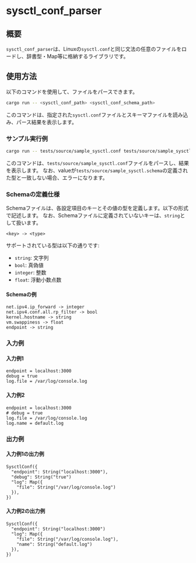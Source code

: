 # sysctl_conf_parser

## 概要
`sysctl_conf_parser`は、Linuxの`sysctl.conf`と同じ文法の任意のファイルをロードし、辞書型・Map等に格納するライブラリです。

## 使用方法

以下のコマンドを使用して、ファイルをパースできます。

```sh
cargo run -- <sysctl_conf_path> <sysctl_conf_schema_path>
```

このコマンドは、指定された`sysctl.conf`ファイルとスキーマファイルを読み込み、パース結果を表示します。

### サンプル実行例
```sh
cargo run -- tests/source/sample_sysctl.conf tests/source/sample_sysctl.schema
```

このコマンドは、`tests/source/sample_sysctl.conf`ファイルをパースし、結果を表示します。
なお、valueが`tests/source/sample_sysctl.schema`の定義された型と一致しない場合、エラーになります。

### Schemaの定義仕様

Schemaファイルは、各設定項目のキーとその値の型を定義します。以下の形式で記述します。
なお、Schemaファイルに定義されていないキーは、`string`として扱います。

```
<key> -> <type>
```

サポートされている型は以下の通りです:
- `string`: 文字列
- `bool`: 真偽値
- `integer`: 整数
- `float`: 浮動小数点数

#### Schemaの例
```
net.ipv4.ip_forward -> integer
net.ipv4.conf.all.rp_filter -> bool
kernel.hostname -> string
vm.swappiness -> float
endpoint -> string
```

### 入力例

#### 入力例1
```
endpoint = localhost:3000
debug = true
log.file = /var/log/console.log
```

#### 入力例2
```
endpoint = localhost:3000
# debug = true
log.file = /var/log/console.log
log.name = default.log
```

### 出力例

#### 入力例1の出力例
```
SysctlConf({
  "endpoint": String("localhost:3000"),
  "debug": String("true")
  "log": Map({
    "file": String("/var/log/console.log")
  }),
})
```

#### 入力例2の出力例
```
SysctlConf({
  "endpoint": String("localhost:3000")
  "log": Map({
    "file": String("/var/log/console.log"),
    "name": String("default.log")
  }),
})
```